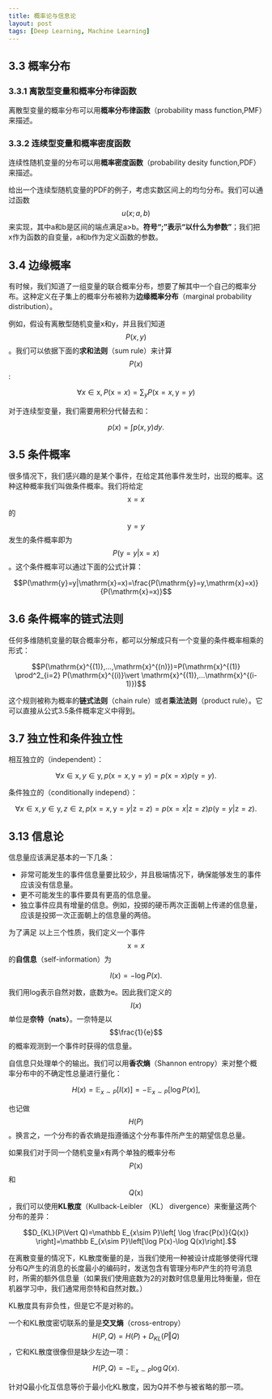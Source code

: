 ```yaml
---
title: 概率论与信息论
layout: post
tags: [Deep Learning, Machine Learning]
---
```


## 3.3 概率分布

### 3.3.1 离散型变量和概率分布律函数

离散型变量的概率分布可以用**概率分布律函数**（probability mass function,PMF）来描述。

### 3.3.2 连续型变量和概率密度函数

连续性随机变量的分布可以用**概率密度函数**（probability desity function,PDF）来描述。

给出一个连续型随机变量的PDF的例子，考虑实数区间上的均匀分布。我们可以通过函数$$u(x;a,b)$$来实现，其中a和b是区间的端点满足a>b。**符号“;”表示“以什么为参数”**；我们把x作为函数的自变量，a和b作为定义函数的参数。


## 3.4 边缘概率

有时候，我们知道了一组变量的联合概率分布，想要了解其中一个自己的概率分布。这种定义在子集上的概率分布被称为**边缘概率分布**（marginal probability distribution）。

例如，假设有离散型随机变量x和y，并且我们知道$$P(x,y)$$。我们可以依据下面的**求和法则**（sum rule）来计算$$P(x)$$:

$$\forall x\in \mathrm{x}, P(\mathrm{x}=x)=\sum_y P(\mathrm{x}=x,\mathrm{y}=y)$$

对于连续型变量，我们需要用积分代替去和：

$$p(x)=\int p(x,y)dy.$$


## 3.5 条件概率

很多情况下，我们感兴趣的是某个事件，在给定其他事件发生时，出现的概率。这种这种概率我们叫做条件概率。我们将给定$$\mathrm{x}=x$$的$$\mathrm{y}=y$$发生的条件概率即为$$P(\mathrm{y}=y \vert \mathrm{x}=x)$$。这个条件概率可以通过下面的公式计算：

$$P(\mathrm{y}=y|\mathrm{x}=x)=\frac{P(\mathrm{y}=y,\mathrm{x}=x)}{P(\mathrm{x}=x)}$$


## 3.6 条件概率的链式法则

任何多维随机变量的联合概率分布，都可以分解成只有一个变量的条件概率相乘的形式：

$$P(\mathrm{x}^{(1)},...,\mathrm{x}^{(n)})=P(\mathrm{x}^{(1)} \prod^2_{i=2} P(\mathrm{x}^{(i)}\vert \mathrm{x}^{(1)},...\mathrm{x}^{(i-1)})$$

这个规则被称为概率的**链式法则**（chain rule）或者**乘法法则**（product rule）。它可以直接从公式3.5条件概率定义中得到。


## 3.7 独立性和条件独立性

相互独立的（independent）：

$$\forall x \in \mathrm{x},y\in \mathrm{y},p(\mathrm{x}=x,\mathrm{y}=y)=p(\mathrm{x}=x)p(\mathrm{y}=y).$$

条件独立的（conditionally independ）：

$$\forall x \in \mathrm{x},y\in \mathrm{y}, z\in \mathrm{z},p(\mathrm{x}=x,\mathrm{y}=y\vert \mathrm{z}=z)=p(\mathrm{x}=x\vert \mathrm{z}=z)p(\mathrm{y}=y\vert \mathrm{z}=z).$$



## 3.13 信息论

信息量应该满足基本的一下几条：

- 非常可能发生的事件信息量要比较少，并且极端情况下，确保能够发生的事件应该没有信息量。
- 更不可能发生的事件要具有更高的信息量。
- 独立事件应具有增量的信息。例如，投掷的硬币两次正面朝上传递的信息量，应该是投掷一次正面朝上的信息量的两倍。

为了满足 以上三个性质，我们定义一个事件$$\mathrm{x}=x$$的**自信息**（self-information）为

$$I(x)=-\log P(x).$$

我们用log表示自然对数，底数为e。因此我们定义的$$I(x)$$单位是**奈特（nats）**。一奈特是以$$\frac{1}{e}$$的概率观测到一个事件时获得的信息量。

自信息只处理单个的输出。我们可以用**香农熵**（Shannon entropy）来对整个概率分布中的不确定性总量进行量化：

$$H(x)=\mathbb{E}_{x\sim P}[I(x)]=-\mathbb{E}_{x\sim P}[\log P(x)],$$

也记做$$H(P)$$。换言之，一个分布的香农熵是指遵循这个分布事件所产生的期望信息总量。


如果我们对于同一个随机变量x有两个单独的概率分布$$P(\mathrm{x})$$和$$Q(\mathrm{x})$$，我们可以使用**KL散度**（Kullback-Leibler （KL） divergence）来衡量这两个分布的差异：

$$D_{KL}(P\Vert Q)=\mathbb E_{x\sim P}\left[ \log \frac{P(x)}{Q(x)} \right]=\mathbb E_{x\sim P}\left[\log P(x)-\log Q(x)\right].$$

在离散变量的情况下，KL散度衡量的是，当我们使用一种被设计成能够使得代理分布Q产生的消息的长度最小的编码时，发送包含有管理分布P产生的符号消息时，所需的额外信息量（如果我们使用底数为2的对数时信息量用比特衡量，但在机器学习中，我们通常用奈特和自然对数。）

KL散度具有非负性，但是它不是对称的。

一个和KL散度密切联系的量是**交叉熵**（cross-entropy）$$H(P,Q)=H(P)+D_{KL}(P\Vert Q)$$，它和KL散度很像但是缺少左边一项：

$$H(P,Q)=-\mathbb E_{x\sim P}\log Q(x).$$

针对Q最小化互信息等价于最小化KL散度，因为Q并不参与被省略的那一项。

